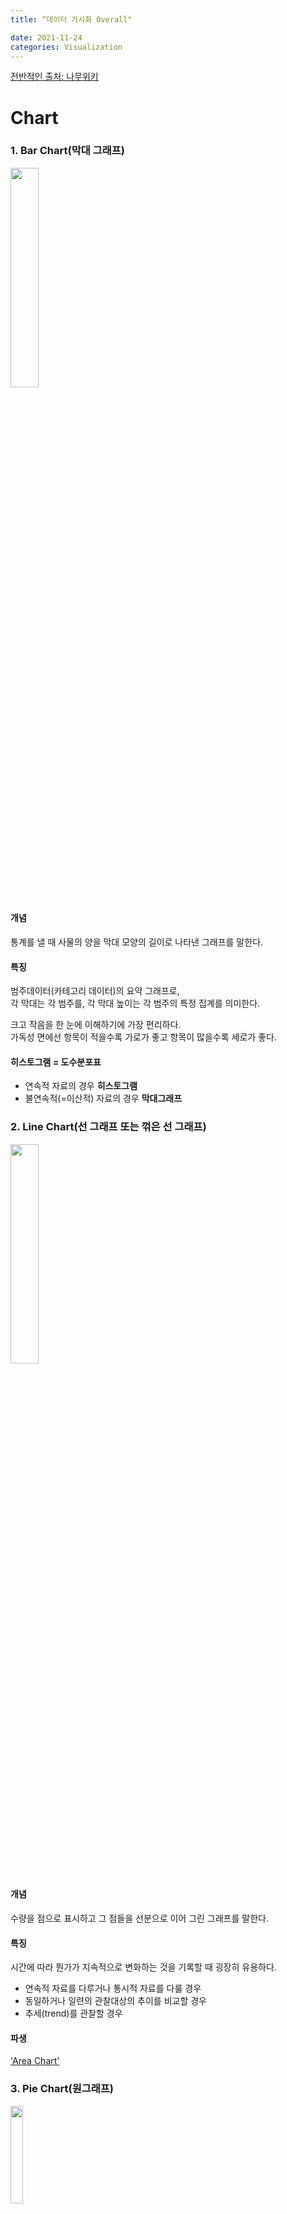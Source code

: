 ```yaml
---
title: “데이터 가시화 Overall"

date: 2021-11-24
categories: Visualization
---
```


[전반적인 출처: 나무위키](https://namu.wiki/w/%EB%82%98%EB%AC%B4%EC%9C%84%ED%82%A4:%EB%8C%80%EB%AC%B8)

# Chart

### 1. Bar Chart(막대 그래프)
<img src="https://w.namu.la/s/8aaa18bc88d474bafc366ce88dd070b2f5341506a46eadd4aa91949dba4b6a8f07abcb8b4fce1ff429ac864886e68fc80b25895e3e4eaf5f32ac40f600b22b3f722aeeb1f9cd31bea467293736d5d6af2b056d1f440f2c66bd8b6b3afa83dcdc"  width='30%' height='30%'>

#### 개념
통계를 낼 때 사물의 양을 막대 모양의 길이로 나타낸 그래프를 말한다. <br>
#### 특징
범주데이터(카테고리 데이터)의 요약 그래프로, <br>
각 막대는 각 범주를, 각 막대 높이는 각 범주의 특정 집계를 의미한다.

크고 작음을 한 눈에 이해하기에 가장 편리하다. <br>
가독성 면에선 항목이 적을수록 가로가 좋고 항목이 많을수록 세로가 좋다.
#### 히스토그램 = 도수분포표
- 연속적 자료의 경우 **히스토그램**
- 불연속적(=이산적) 자료의 경우 **막대그래프**


### 2. Line Chart(선 그래프 또는 꺾은 선 그래프)
<img src="https://ww.namu.la/s/663e867864f5d6cd1e2f1db1035d251f946a8849f9a7e3b2f14e1b7c8db813556729684fb01fb2cb5cf0850de5e6368f2283c6eff1e61f5ecfdef124f79a320d9b7cb90bbccbea4bcfa42300e2351752fc06860977e49959f685bacd5864ff1d"  width='30%' height='30%'>

#### 개념
수량을 점으로 표시하고 그 점들을 선분으로 이어 그린 그래프를 말한다.<br>
#### 특징
시간에 따라 뭔가가 지속적으로 변화하는 것을 기록할 때 굉장히 유용하다.<br>
- 연속적 자료를 다루거나 통시적 자료를 다룰 경우
- 동일하거나 일련의 관찰대상의 추이를 비교할 경우
- 추세(trend)를 관찰할 경우
 
#### 파생 
['Area Chart'](https://en.wikipedia.org/wiki/Area_chart)

### 3. Pie Chart(원그래프)
<img src="https://upload.wikimedia.org/wikipedia/commons/thumb/d/db/English_dialects1997.svg/440px-English_dialects1997.svg.png"  width='20%' height='20%'>

#### 개념
전체에 대한 각 항목의 비율을 원 모양으로 나타낸 그래프다.<br>

#### 특징
전체에 대한 부분의 비율을 한 눈에 알 수 있기 때문에 비율을 나타낼 때 편리하다. 

### 4. Scatter Plot(산점도 그래프)
<img src="https://upload.wikimedia.org/wikipedia/ko/thumb/8/8a/Scatter_plot.png/480px-Scatter_plot.png"  width='20%' height='20%'>

#### 개념
가로축(X축)과 세로축(Y축)을 설정한 좌표평면 상에서 각각의 관찰값들을 점이나 X 문자로 표시하는 방식.<br>
좌표상의 점(點)들을 표시함으로써 **두 개 변수 간의 관계**를 나타내는 그래프 방법이다. <br>
*두 축이 의미하는 바가 무엇인지부터 확실하게 정의되어야 한다.*

#### 특징
- 강도파악: **상관관계** <br>
강한 음(양)의 관계인지, 약한 음(양)의 관계인지 파악

- 모형의 적합성: **회귀적합선**<br>
좌표상의 점이 회귀적합선에 인접하면<br>
모형이 데이터에 적합하여,해당 모형에 대한 회귀 방정식을 사용하여 데이터 설명 가능.

- 이상치(outlier)<br>
고립된 점이 이상치를 나타내며,<br>
결과에 큰 영향을 끼칠 수 있으니 원인 식별 후 제거 등의 액션이 필요.


### 5. Bubble Chart 

#### 개념
X축, Y축, Bubble, 이렇게 3지표를 한 좌표에 나타내는 그래프<br>
Scatter Plot의 파생 그래프이기도 함.

#### 특징(예시)
X축: 폭력 사건 수<br>
Y축: 재물 도난 사건 수<br>
Bubble 크기 : 빈곤 수준 이하의 주 거주자의 비율<br>
<img src="https://upload.wikimedia.org/wikipedia/commons/thumb/a/a0/Bubble_Chart_of_Crime_versus_Poverty_in_50_states.jpg/580px-Bubble_Chart_of_Crime_versus_Poverty_in_50_states.jpg"  width='50%' height='50%'>

추세에 따르면 빈곤 수준 이하의 인구 비율이 높은 주에서 범죄율이 더 높음

### 6. Radar Chart
<img src="https://upload.wikimedia.org/wikipedia/commons/2/26/Radar_chart.JPG"  width='20%' height='20%'>

#### 개념
어떤 측정 목표에 대한 평가항목이 여러 개일 때 항목 수에 따라 원을 같은 간격으로 나누고, <br>
중심으로부터 일정 간격으로 동심으로 척도를 재는 칸을 나누어 <br>
각 평가항목의 정량화된 점수에 따라 그 위치에 점을 찍고 <br>
평가항목간 점을 이어 선으로 만들어 항목 간 균형을 한눈에 볼 수 있도록 해주는 도표

#### 특징
여러 측정 목표를 함께 겹쳐 놓아<br>
각 항목 간 비율뿐만 아니라 균형과 경향을 직관적으로 알 수 있어 편리하다.<br>

꺾은 선 그래프의 파생 

### 7. Tree Map
<img src="https://support.content.office.net/ko-kr/media/b3bfff05-380e-4dd9-b49b-7a2bfd128870.png"  width='20%' height='20%'>

#### 개념
데이터를 중첩된 사각형으로 표시하는 그래프<br>
차원을 사용하여 트리맵의 구조를 정의하고 측정값을 사용하여 개별 사각형의 크기 또는 색상을 정의. 

#### 특징
계층 구조 데이터를 활용하고 시각화하기에 적합하다.

### 8. Heat Map

#### 개념
색상으로 표현할 수 있는 다양한 정보를 일정한 이미지 위에 열분포 형태의 비주얼한 그래픽으로 출력


# Plot

### 1. Box Plot


# Map

### 1. Map


# Further

### 1. Frame Diagram

### 2. Sankey Diagram

### 3. Funnel Diagram

### 4. Word Cloud

### 5. Gantt Chart

### 6. Sunburst chart

### 7. Pivot Table










